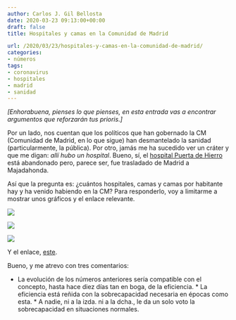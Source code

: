 ```yaml
---
author: Carlos J. Gil Bellosta
date: 2020-03-23 09:13:00+00:00
draft: false
title: Hospitales y camas en la Comunidad de Madrid

url: /2020/03/23/hospitales-y-camas-en-la-comunidad-de-madrid/
categories:
- números
tags:
- coronavirus
- hospitales
- madrid
- sanidad
---
```





_[Enhorabuena, pienses lo que pienses, en esta entrada vas a encontrar argumentos que reforzarán tus prioris.]_







Por un lado, nos cuentan que los políticos que han gobernado la CM (Comunidad de Madrid, en lo que sigue) han desmantelado la sanidad (particularmente, la pública). Por otro, jamás me ha sucedido ver un cráter y que me digan: _allí hubo un hospital_. Bueno, sí, el [hospital Puerta de Hierro](https://es.wikipedia.org/wiki/Hospital_Universitario_Puerta_de_Hierro) está abandonado pero, parece ser, fue trasladado de Madrid a Majadahonda.







Así que la pregunta es: ¿cuántos hospitales, camas y camas por habitante hay y ha venido habiendo en la CM? Para responderlo, voy a limitarme a mostrar unos gráficos y el enlace relevante.





![](/wp-uploads/2020/03/hospitales-972x1024.png)




![](/wp-uploads/2020/03/camas-972x1024.png)




![](/wp-uploads/2020/03/camas_hab-972x1024.png)






Y el enlace, [este](http://catalogohospitales.sanidadmadrid.org/home.htm).







Bueno, y me atrevo con tres comentarios:





  * La evolución de los números anteriores sería compatible con el concepto, hasta hace diez días tan en boga, de la eficiencia.  * La eficiencia está reñida con la sobrecapacidad necesaria en épocas como esta.  * A nadie, ni a la izda. ni a la dcha., le da un solo voto la sobrecapacidad en situaciones normales.

